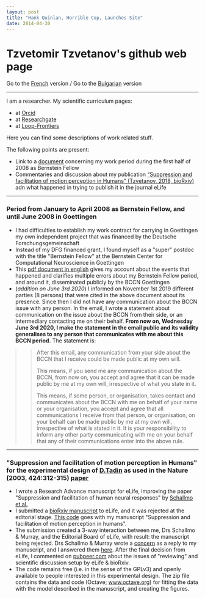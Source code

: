 ```yaml
---
layout: post
title: "Hank Quinlan, Horrible Cop, Launches Site"
date: 2014-04-30
---
```

# Tzvetomir Tzvetanov's github web page

Go to the [French](./_posts/2020-06-03-pre-3rd-june-2020-posts_fr.md) version / 
Go to the [Bulgarian](./_posts/2020-06-03-pre-3rd-june-2020-posts_bg.md) version

 - - - 
 
I am a researcher. My scientific curriculum pages:
- at [Orcid](https://orcid.org/0000-0002-2553-4741)
- at [Researchgate](https://www.researchgate.net/profile/Tzvetomir_Tzvetanov)
- at [Loop-Frontiers](https://loop.frontiersin.org/people/17380/overview)

Here you can find some descriptions of work related stuff.

The following points are present:
- Link to a [document](#bernsteinfellow2008) concerning my work period during the first half of 2008 as Bernstein Fellow
- Commentaries and discussion about my publication [“Suppression and facilitation of motion perception in Humans” (Tzvetanov, 2018, bioRxiv)](#tzvetanov2019schallmo2018) adn what happened in trying to publish it in the journal eLife

- - - 



### Period from January to April 2008 as Bernstein Fellow, and until June 2008 in Goettingen <a name="bernsteinfellow2008"></a> ###
- I had difficulties to establish my work contract for carrying in Goettingen my own independent project that was financed by the Deutsche Forschungsgemeinschaft
- Instead of my DFG financed grant, I found myself as a "super" postdoc with the title "Bernstein Fellow" at the Bernstein Center for Computational Neuroscience in Goettingen
- This [pdf document in english](./document_pour_periode_BCCN2008_tzvetanov_5.pdf) gives my account about the events that happened and clarifies multiple errors about my Bernstein Fellow period, and around it, disseminated publicly by the BCCN Goettingen
- (*addition on June 3rd 2020*) I informed on November 1st 2019 different parties (8 persons) that were cited in the above document about its presence. Since then I did not have any communication about the BCCN issue with any person. In the email, I wrote a statement about communication on the issue about the BCCN from their side, or an intermediary contacting me on their behalf. **From now on, Wednesday June 3rd 2020, I make the statement in the email public and its validity generalises to any person that communicates with me about this BCCN period.** The statement is:
> > After this email, any communication from your side about the BCCN that I receive
> > could be made public at my own will.
> > 
> > This means, if you send me any communication about the BCCN, from now on, you accept and agree
> > that it can be made public by me at my own will, irrespective of what you state in it.
> > 
> > This means, if some person, or organisation, takes contact and communicates about the BCCN with
> > me on behalf of your name or your organisation, you accept and agree that all
> > communications I receive from that person, or organisation, on your behalf can be
> > made public by me at my own will, irrespective of what is stated in it. It is your
> > responsibility to inform any other party communicating with me on your behalf
> > that any of their communications enter into the above rule.
> > 


- - -

### "Suppression and facilitation of motion perception in Humans" for the experimental design of [D.Tadin](http://www2.bcs.rochester.edu/sites/duje/) as used in the Nature (2003, 424:312-315) [paper](https://www.nature.com/articles/nature01800)  <a name="tzvetanov2019schallmo2018"></a> ###
- I wrote a Research Advance manuscript for eLife, improving the paper "Suppression and facilitation of human neural responses" by [Schallmo et al.](https://elifesciences.org/articles/30334)
- I submitted a [bioRxiv manuscript](https://www.biorxiv.org/content/10.1101/465807v1) to eLife, and it was rejected at the editorial stage. [This code](https://github.com/tzvet/Data-Model-MotionSuppressionFacilitation-2018) goes with my manuscript "Suppression and facilitation of motion perception in humans".
- The submission created a 3-way interaction between me, Drs Schallmo & Murray, and the Editorial Board of eLife, with result: the manuscript being rejected. Drs Schallmo & Murray wrote a [concern](https://www.biorxiv.org/content/10.1101/495291v1) as a reply to my manuscript, and I answered them [here](https://arxiv.org/abs/1902.01574). After the final decision from eLife, I commented on [pubpeer.com](https://pubpeer.com/publications/54A0746E8265090D11950DD2ECEFB7) about the issues of "reviewing" and scientific discussion setup by eLife & bioRxiv.
- The code remains free (i.e. in the sense of the GPLv3) and openly available to people interested in this experimental design. The zip file contains the data and code (Octave; www.octave.org) for fitting the data with the model described in the manuscript, and creating the figures.
